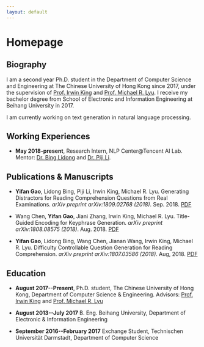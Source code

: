 ```yaml
---
layout: default
---
```

# Homepage

## Biography
I am a second year Ph.D. student in the Department of Computer Science and Engineering at The Chinese University of Hong Kong since 2017, under the supervision of [Prof. Irwin King](http://www.cse.cuhk.edu.hk/irwin.king/) and [Prof. Michael R. Lyu](http://www.cse.cuhk.edu.hk/lyu/). I receive my bachelor degree from School of Electronic and Information Engineering at Beihang University in 2017.

I am currently working on text generation in natural language processing.

## Working Experiences
- **May 2018-present**, Research Intern, NLP Center@Tencent AI Lab. Mentor: [Dr. Bing Lidong](http://www.cs.cmu.edu/~lbing) and [Dr. Piji Li](http://lipiji.com).

## Publications & Manuscripts
- **Yifan Gao**, Lidong Bing, Piji Li, Irwin King, Michael R. Lyu. Generating Distractors for Reading Comprehension Questions from Real Examinations. _arXiv preprint arXiv:1809.02768 (2018)_. Sep. 2018. [PDF](https://arxiv.org/pdf/1809.02768)

- Wang Chen, **Yifan Gao**, Jiani Zhang, Irwin King, Michael R. Lyu. Title-Guided Encoding for Keyphrase Generation. _arXiv preprint arXiv:1808.08575 (2018)_. Aug. 2018. [PDF](https://arxiv.org/pdf/1808.08575)

- **Yifan Gao**, Lidong Bing, Wang Chen, Jianan Wang, Irwin King, Michael R. Lyu. Difficulty Controllable Question Generation for Reading Comprehension. _arXiv preprint arXiv:1807.03586 (2018)_. Aug, 2018. [PDF](https://arxiv.org/abs/1807.03586)

## Education
- **August 2017--Present**, Ph.D. student, The Chinese University of Hong Kong, Department of Computer Science & Engineering. Advisors: [Prof. Irwin King](http://www.cse.cuhk.edu.hk/irwin.king/) and [Prof. Michael R. Lyu](http://www.cse.cuhk.edu.hk/lyu/)

- **August 2013--July 2017** B. Eng. Beihang University, Department of Electronic & Information Engineering

- **September 2016--February 2017** Exchange Student, Technischen Universität Darmstadt, Department of Computer Science

